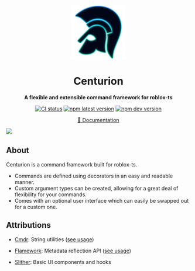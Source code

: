 <div align="center">
  <a href="https://commander.paradoxum.dev/" target="_blank">
    <img src="docs/src/assets/logo.webp" width="150" />
  </a>

  <h1>Centurion</h1>

  <p>
    <strong>A flexible and extensible command framework for roblox-ts</strong>
  </p>

  [![CI status][ci-badge]][ci-url]
  [![npm latest version][npm-latest-badge]][npm-latest-url]
  [![npm dev version][npm-next-badge]][npm-next-url]

  [npm-latest-badge]: https://img.shields.io/npm/v/%40rbxts%2Fcommander?logo=npm&label=latest&color=green
  [npm-latest-url]: https://www.npmjs.com/package/@rbxts/commander/v/latest
  [npm-next-badge]: https://img.shields.io/npm/v/%40rbxts%2Fcommander%2Fnext?logo=npm&label=next
  [npm-next-url]: https://www.npmjs.com/package/@rbxts/commander/v/next
  [ci-badge]: https://github.com/paradoxuum/commander/actions/workflows/ci.yml/badge.svg?branch=main
  [ci-url]: https://github.com/paradoxuum/commander/actions/workflows/ci.yml

  <a href="https://commander.paradoxum.dev/">📖 Documentation</a>
</div>


<img src="public/banner.png" />

## About

Centurion is a command framework built for roblox-ts.

- Commands are defined using decorators in an easy and readable manner.
- Custom argument types can be created, allowing for a great deal of flexibility for your commands.
- Comes with an optional user interface which can easily be swapped out for a custom one.

## Attributions

-   [Cmdr](https://github.com/evaera/Cmdr): String utilities ([see usage](src/shared/util/string.ts))

-   [Flamework](https://github.com/rbxts-flamework/core): Metadata reflection API ([see usage](src/shared/util/reflect.ts))

-   [Slither](https://github.com/littensy/slither): Basic UI components and hooks
